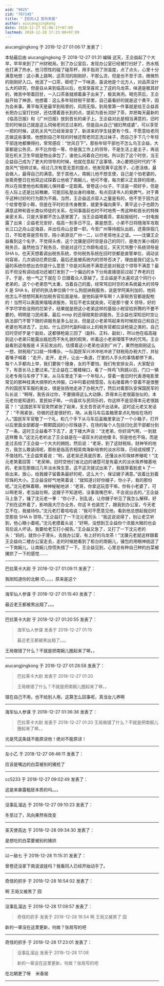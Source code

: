 ```yaml
---
aid: "9025"
zid: "787145"
title: "【短同人】意外来客"
author: aiucangjingkong
date: 2018-12-27 01:06:17+07:00
lastmod: 2018-12-28 17:23:00+07:00
---
```


aiucangjingkong 于 2018-12-27 01:06:17 发表了：

本帖最后由 aiucangjingkong 于 2018-12-27 01:31 编辑 这天，王企益起了个大早，早早来到了广州财税局。到了办公室后，发现办公室已经被打扫好了，热水瓶也打满了热水，他习惯性的碰了碰茶杯，用手指测了测温度，点了点头，心里十分满意地想：这小黄上路啊，这茶沏的刚刚好，不那么烫，但是也不至于凉，微微热的刚刚好入口。他泯了一口茶，砸吧了一下味道，虽说他是个北方人，对品茶没什么大的研究，但是自从来到临高以后，也渐渐喜欢上了这的乌龙茶，味道是极其好的，微苦中带着回甘，一入口茶香就顺着鼻子出来了，极其爽冽。喝完茶后，王企益开始了神游，他想着：这么多年轻财税干部里，自己最看好的就是这个黄平，因为会来事。黄平每天是最早到局里的，风雨无阻，到局里第一件事就是给王企益首长把办公室打扫好，还估摸着首长到的点，提前为首长沏好了茶，并把每天最新的《临高日报》和《广州日报》放到首长的桌子上。王企益对此是相当满意的，旧时空的时候自己就是这么伺候老同志过来的，但是自从自己“媳妇熬成婆”，可以享受一把的时候，这机关风气已经渐渐变了，新进来的学生娃更有个性，不愿意给老同志做这些事情，他想到自己年轻的时候还帮老同志洗过袜子，而自己手下几个年轻干部连地都懒得扫，常常感叹：“世风日下”。那些年轻干部也不怎么鸟王企益，大家都是公务员，并不比你低一等，你是我工作上的领导，不是生活上是主子，再说现在机关卫生早就是物业承包了，谁他么闲着自己扫地。所以到了这个时空，当王企益自己成为了更大的领导的时候，他就在意起了这事情，决心要把旧时代的“不良风气”扭转过来。经过几次有意无意的提点，他发现黄平这孩子，心思活络，最会做人，最得自己的满意。至于其他人，南婉儿他不想支使，自己是个怕老婆的，张筱奇整日在他耳边试探着让他收了南婉儿，他可不傻，每次都义正言辞的拒绝，所以在局里他也和南婉儿保持着一定距离。曾卷这小伙子，干活是一把好手，但是在人际上还是比较稚嫩，可能旧私塾出身的缘故，有点旧读书人的臭脾气，对于黄平这种讨好的行为颇为不屑。当然，王企益这点容人之量是有的，他不至于因为这个给曾卷穿小鞋，但是在平时的言传身教里，就更多偏向黄平，黄平这小子也颇为满意这种和首长类似师徒的关系，在同事面前也时不时地秀一秀这种和首长的特殊亲密关系，只是大家都不怎么感冒罢了。当王企益喝着茶，拿起报纸时，一封电报露了出来：企益老兄安好，临高一别多日不见，甚是想念，小弟不日将随海军攻取长江口之舟山定海县，并出任舟山总督一职。今至广州等待舰队出航，还需徘徊几日，不知老哥是否有空，陪小弟游览广州一二，以尽老哥地主之谊。——沈骥王企益看到这个名字，不觉得头疼，这个沈骥是旧时空是自己的同行，是南方某小城的税务员，虽然他当了税务员，但是对这行工作颇有成见，天天咒骂整个系统领导是 SHA b，也天天想着调出税务系统，奈何税务系统在旧时空都是直管单位，调动谈何容易，几次调动花费巨糜，最后还是被系统内的领导否决了，理由是我们这么牛逼的系统你想出去你是什么意思？你是对系统不满意还是对我这个领导不满意？最后不但没有调动成功还被打发到了一个偏远的乡下分局直接提前过起了养老的日子。于是，他一气之下就在 D 日跟着众人穿越了。王企益是不太喜欢这个同行小老弟的，这个小老弟怨气太重，当着自己的面，经常骂旧时空的本系统最大的领导 X 是 SHA b，好好的执法单位搞个什么狗屁纳税服务，说是学阿美利加的，他妈他怎么不想想阿美利加税务官后面是啥，是他妈装甲车啊！人家税务官都是配枪的！当然可以表面笑嘻嘻讲服务，背后不老实就突突，可是那个傻 X 领导，好的不学尽学些没用的花架子，结果就是把这小老弟这样的基层小税官给折腾的不要不要的，明明是刁民闹事，最后 mmp 的还得赔笑脸讲服务。王企益也深知旧时空让执法部门不管下限的讲服务是多么扯淡，但是这小老弟骂起来有时候把自己和自己老婆也骂进去了。比如，什么旧时代副科级以上的税务官都应该枪毙之类的，自己旧时空好歹是个副处，这都够枪毙三回了（副科、正科、副处），所以他在临高碰到这小老弟只能露出尴尬而不失礼貌的假笑，听着这小老弟喋喋不休的咒骂。王企益看到这电报是 4 天前发出的，估摸着这小老弟也该到广州了，果然他刚刚这么一想，财税局门口就一阵嘈杂。一队国民军兴冲冲地冲进了财税局办税大厅，并扯着嗓子喊着：“走开，走开，走开，让出一条道，厅里的人手头的事情都停下来，每个人手都向上举，我们要挨个搜身，女的不要怕，我们有安排女兵，大家配合下，有首长马上要过来。”王企益在二楼楼梯口，看了一阵鸡飞狗跳以后，门口一辆元老专用马车停了下来，从马车里走下来一个年轻人，穿着一套旧时代香港电影里常见的那种挂满大绸带的大帅服，口中叼着初晴雪茄，左右搂着两个穿着不是很整齐的国民军军服的美女，很是张扬地走进了办税大厅，然后对着那队安保国民军的队长说：“啊呀，我告诉过你，不要搞得这么大动静，弄得本元老很嚣张似的，本元老你是知道的，爱民如子嘛，一向喜欢与民同乐的，你这样不是显得本元老很跋扈？！”这国民军军官突然紧张了起来，支支吾吾说不出话来。这时这元老又发话了：“不用紧张，你做的还是很好的，呐，从我马车后盖箱里拿点礼物给在场的人。”国民军军官敬了一个礼，和几个手下从马车后盖箱里拿出了一个小箱子，打开以后里面全部都是一颗颗圆润的小珍珠链子，在场的每个人包括归化民干部都分到了一条。这时王企益看不下去了，走下楼大声说：“沈老弟，你好阔气啊，一到就这样撒 B。”这沈元老听出了王企益是在一语双关的说他傻 B，但是他也不恼，而是走过去给了王企益一个大大的拥抱，然后说：“老哥，到了这财税局，财神爷的地方，我怎么敢装阔呢，那些是临高农相吴南海新培育的淡水珍珠，已经成规模了，不值钱的。”王企益笑着说：“哟，这老吴还真是厉害，还懂淡水珍珠蚌养殖呢！”沈元老笑着回答：“老吴嘛，旧时空他们省北边的诸暨可是有最大的淡水珠养殖基地的，老吴在那做过几年淡水珠生意，这不这次就试出来了，我就厚着脸皮 k 了一些出来，放心，给我嫂子留着条最好的呢，这么大个，保证嫂子满意。”说着比划着珍珠的大小。王企益没好气地笑着说：“就知道讨好你嫂子，你小子，我的那份呢。”沈元老眯着眼，神神秘秘地讲：“老哥，你拿这玩意干嘛，你有小老婆了，可以啊老哥，老当益壮啊，这嫂子不知道吧，没事我嘴巴牢，不会说出去的。”王企益马上急了，锤了沈元老一拳：“你小子，别乱说，让你嫂子听见了我怎么解释，好了别在这杵着了，影响我大厅办业务，你这 B 也装完了，跟我到办公室，今天老艾不在，我接待你。”沈元老打着哈哈说：“我可不愿意见他，看到他总想起我旧时空那些 SHA b 领导。”王企益打了一下沈元老的头：“我这说说得了，别让老艾听到，他心眼小着呢。”沈元老摸着头说：“好啊，没想到王企益你个浓眉大眼的也会背后说人坏话，我要给老艾打小报告。”王企益又急了，又打了一下沈元老的头：“妈的，就你小子滑头，去我办公室，有上好的乌龙茶！”沈骥元老就这样跟着王企益向二楼办公室走去，走的时候她看到了柜台的南婉儿，骚包的用眼神挑逗了一下南婉儿，让南婉儿惊慌失措了一下。王企益见到，心里总有种自己种的白菜被猪拱了一下的感觉.......

---

巴拉莱卡大尉 于 2018-12-27 01:09:11 发表了：

我刚知道你的北朝 ID，，，，原来是这个

---

海军仙人参谋 于 2018-12-27 01:15:40 发表了：

最近老王都被黑出翔了。。。

---

巴拉莱卡大尉 于 2018-12-27 01:20:55 发表了：

> 海军仙人参谋 发表于 2018-12-27 01:15
>
> 最近老王都被黑出翔了。。。

王局做错了什么？不就是把南婉儿圈起来了嘛，，

---

aiucangjingkong 于 2018-12-27 01:28:58 发表了：

> 巴拉莱卡大尉 发表于 2018-12-27 01:20
>
> 王局做错了什么？不就是把南婉儿圈起来了嘛，，

错在自己不用，也不给别人用，这算怎么回事呢，真当女儿养啊

---

海军仙人参谋 于 2018-12-27 01:36:36 发表了：

> 巴拉莱卡大尉 发表于 2018-12-27 01:20 王局做错了什么？不就是把南婉儿圈起来了嘛，，

光是凭这条就不能原谅他！绝对不能原谅！

---

左小乙 于 2018-12-27 08:46:11 发表了：

应该是嘴边的白菜被别的猪抢了

---

cc5233 于 2018-12-27 09:02:49 发表了：

这是来暴露粗胚本质的吗。。。

---

没事乱溜达 于 2018-12-27 09:10:23 发表了：

冬至过了，风向果然有改变

---

圣天使高达 于 2018-12-28 09:34:30 发表了：

是想吃的白菜要被别的猪拱

---

以一敌七 于 2018-12-28 11:15:31 发表了：

曾卷还没拿下南波波娃吗？我看同人已经开始动手了。

---

奇怪的抓手 于 2018-12-28 16:54:02 发表了：

啊 王局又被黑了 囧

---

没事乱溜达 于 2018-12-28 17:08:57 发表了：

> 奇怪的抓手 发表于 2018-12-28 16:54 啊 王局又被黑了 囧

新的一章没在这里更新，何故？张局写的吧

---

奇怪的抓手 于 2018-12-28 17:23:01 发表了：

> 没事乱溜达 发表于 2018-12-28 17:08
>
> 新的一章没在这里更新，何故？张局写的吧

在北朝更了呀    米香居

---
